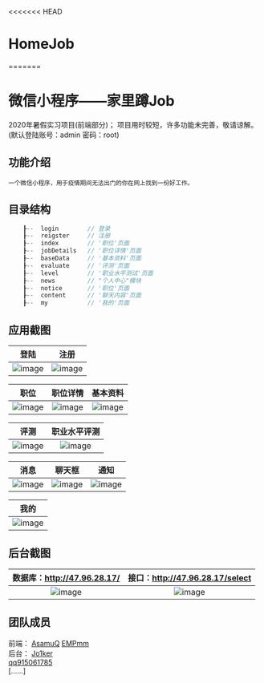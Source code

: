 <<<<<<< HEAD
# HomeJob
=======
# 微信小程序——家里蹲Job
2020年暑假实习项目(前端部分)；
  项目用时较短，许多功能未完善，敬请谅解。(默认登陆账号：admin  密码：root)

## 功能介绍
    一个微信小程序，用于疫情期间无法出门的你在网上找到一份好工作。

## 目录结构
```c
    ┠--  login        // 登录
    ┠--  reigster     // 注册
    ┠--  index        // '职位'页面
    ┠--  jobDetails   // '职位详情'页面
    ┠--  baseData     // '基本资料'页面
    ┠--  evaluate     // '评测'页面
    ┠--  level        // '职业水平测试'页面
    ┠--  news         // "个人中心"模块
    ┠--  notice       // '职位'页面
    ┠--  content      // '聊天内容'页面
    ┠--  my           // '我的'页面


```

## 应用截图
|登陆|注册|
|:---:|:---:|
|![image](https://git.weixin.qq.com/AsamuQ/WeChatProjects/raw/master/ScreenShot/login.png)|![image](https://git.weixin.qq.com/AsamuQ/WeChatProjects/raw/master/ScreenShot/register.png)|

|职位|职位详情|基本资料|
|:---:|:---:|:---:|
|![image](https://git.weixin.qq.com/AsamuQ/WeChatProjects/raw/master/ScreenShot/position.png)|![image](https://git.weixin.qq.com/AsamuQ/WeChatProjects/raw/master/ScreenShot/detail.png)|![image](https://git.weixin.qq.com/AsamuQ/WeChatProjects/raw/master/ScreenShot/baseData.png)

|评测|职业水平评测|
|:---:|:---:|
|![image](https://git.weixin.qq.com/AsamuQ/WeChatProjects/raw/master/ScreenShot/evaluate.png)|![image](https://git.weixin.qq.com/AsamuQ/WeChatProjects/raw/master/ScreenShot/level.png)

|消息|聊天框|通知|
|:---:|:---:|:---:|
|![image](https://git.weixin.qq.com/AsamuQ/WeChatProjects/raw/master/ScreenShot/news.png)|![image](https://git.weixin.qq.com/AsamuQ/WeChatProjects/raw/master/ScreenShot/chat.png)|![image](https://git.weixin.qq.com/AsamuQ/WeChatProjects/raw/master/ScreenShot/notice.png)

|我的|
|:---:|
|![image](https://git.weixin.qq.com/AsamuQ/WeChatProjects/raw/master/ScreenShot/my.png)|

## 后台截图
|数据库：http://47.96.28.17/|接口：http://47.96.28.17/select|
|:---:|:---:|
|![image](https://git.weixin.qq.com/AsamuQ/WeChatProjects/raw/master/ScreenShot/database.png)|![image](https://git.weixin.qq.com/AsamuQ/WeChatProjects/raw/master/ScreenShot/json.png)|

## 团队成员
前端：
[AsamuQ](https://github.com/AsamuQQ) 
[EMPmm](https://github.com/EMPmm)   
后台：
[Jo1ker](https://github.com/Jo1ker)    
[qq915061785](https://github.com/qq915061785)   
[……]
